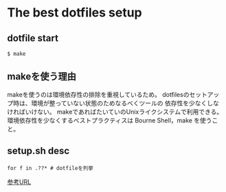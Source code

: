 # The best dotfiles setup

## dotfile start

```$ make```

## makeを使う理由

makeを使うのは環境依存性の排除を重視しているため。
dotfilesのセットアップ時は、環境が整っていない状態のためなるべくツールの
依存性を少なくしなければいけない。
makeであればたいていのUnixライクシステムで利用できる。
環境依存性を少なくするベストプラクティスは Bourne Shell，make を使うこと。
## setup.sh desc

```shell
for f in .??* # dotfileを列挙
```

[参考URL](https://takuzoo3868.hatenablog.com/entry/2017/10/29/033252)

